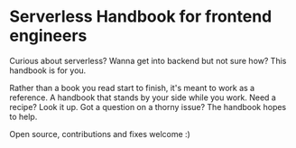 
# Serverless Handbook for frontend engineers

Curious about serverless? Wanna get into backend but not sure how? This handbook is for you. 

Rather than a book you read start to finish, it's meant to work as a reference. A handbook that stands by your side while you work. Need a recipe? Look it up. Got a question on a thorny issue? The handbook hopes to help.

Open source, contributions and fixes welcome :)
